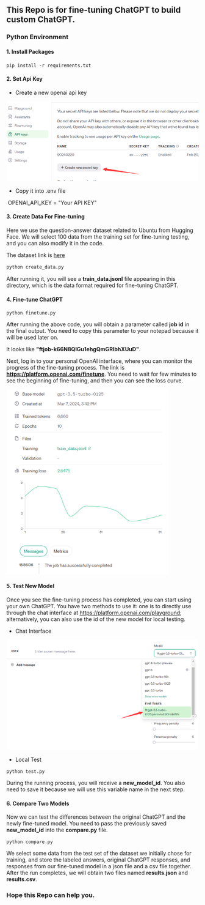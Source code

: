 ## This Repo is for fine-tuning ChatGPT to build custom ChatGPT.

### Python Environment

#### 1. Install Packages

```b
pip install -r requirements.txt
```

#### 2. Set Api Key

- Create a new openai api key

<img src="Images/create_api_key.png" alt="create_api_key" style="zoom:80%;" />

- Copy it into .env file

​	OPENAI_API_KEY = "Your API KEY"

#### 3. Create Data For Fine-tuning

Here we use the question-answer dataset related to Ubuntu from Hugging Face. We will select 100 data from the training set for fine-tuning testing, and you can also modify it in the code.

The dataset link is [here](https://huggingface.co/datasets/mugithi/ubuntu_question_answer)

```bash
python create_data.py
```

After running it, you will see a **train_data.jsonl** file appearing in this directory, which is the data format required for fine-tuning ChatGPT.

#### 4. Fine-tune ChatGPT

```bas
python finetune.py
```

After running the above code, you will obtain a parameter called **job id** in the final output. You need to copy this parameter to your notepad because it will be used later on. 

It looks like **"ftjob-k66N8QIGu1ehgQmGRIbhXUuD"**.

Next, log in to your personal OpenAI interface, where you can monitor the progress of the fine-tuning process. The link is **https://platform.openai.com/finetune**. You need to wait for few minutes to see the beginning of fine-tuning, and then you can see the loss curve.

<img src="Images/process.png" alt="process" style="zoom: 80%;" />

#### 5. Test New Model

Once you see the fine-tuning process has completed, you can start using your own ChatGPT. You have two methods to use it: one is to directly use through the chat interface at https://platform.openai.com/playground; alternatively, you can also use the id of the new model for local testing.

- Chat Interface

<img src="Images/choose_model.png" alt="choose_model" style="zoom:80%;" />

- Local Test

```ba
python test.py
```

During the running process, you will receive a **new_model_id**. You also need to save it because we will use this variable name in the next step.

#### 6. Compare Two Models

Now we can test the differences between the original ChatGPT and the newly fine-tuned model. You need to pass the previously saved **new_model_id** into the **compare.py** file.

```bas
python compare.py
```

We select some data from the test set of the dataset we initially chose for training, and store the labeled answers, original ChatGPT responses, and responses from our fine-tuned model in a json file and a csv file together. After the run completes, we will obtain two files named **results.json** and **results.csv**.



### Hope this Repo can help you.

